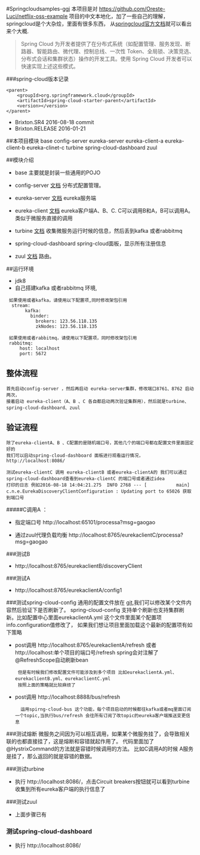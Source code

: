 #Springcloudsamples-ggj
本项目是对 https://github.com/Oreste-Luci/netflix-oss-example 项目的中文本地化，加了一些自己的理解，springcloud是个大杂烩，里面有很多东西， 从[springcloud官方文档](http://projects.spring.io/spring-cloud/spring-cloud.html)就可以看出来个大概.
>Spring Cloud 为开发者提供了在分布式系统（如配置管理、服务发现、断路器、智能路由、微代理、控制总线、一次性 Token、全局锁、决策竞选、分布式会话和集群状态）操作的开发工具。使用 Spring Cloud 开发者可以快速实现上述这些模式。

###spring-cloud版本记录

    <parent>
        <groupId>org.springframework.cloud</groupId>
        <artifactId>spring-cloud-starter-parent</artifactId>
        <version></version>
    </parent>

   - Brixton.SR4 2016-08-18 commit
   - Brixton.RELEASE 2016-01-21
    
##本项目模块
    <modules>
        <module>base</module>
        <module>config-server</module>
        <module>eureka-server</module>
        <module>eureka-client-a</module>
        <module>eureka-client-b</module>
        <module>eureka-clinet-c</module>
        <module>turbine</module>
        <module>spring-cloud-dashboard</module>
        <module>zuul</module>
    </modules>
 
##模块介绍

- base
     主要就是封装一些通用的POJO
     
- config-server [文档](http://projects.spring.io/spring-cloud/spring-cloud.html#_spring_cloud_config)
     分布式配置管理。
        
- eureka-server  [文档](http://projects.spring.io/spring-cloud/spring-cloud.html#spring-cloud-eureka-server)
     eureka服务端
 
 - eureka-client [文档](http://projects.spring.io/spring-cloud/spring-cloud.html#_service_discovery_eureka_clients)
     eureka客户端A、B、C.  C可以调用B和A，B可以调用A。类似于微服务直接的调用
     
 - turbine [文档](http://projects.spring.io/spring-cloud/spring-cloud.html#_turbine)
    收集微服务运行时候的信息，然后丢到kafka 或者rabbitmq
    
 -  spring-cloud-dashboard
    spring-cloud面板，显示所有注册信息
   
  - zuul [文档](http://projects.spring.io/spring-cloud/spring-cloud.html#_router_and_filter_zuul)
    路由。
    
    
    
##运行环境
- jdk8 
- 自己搭建kafka 或者rabbitmq 环境,

```
 如果使用或者kafka，请使用以下配置项,同时修改架包引用
  stream:
       kafka:
         binder:
           brokers: 123.56.118.135
           zkNodes: 123.56.118.135

 如果使用或者rabbitmq，请使用以下配置项，同时修改架包引用
 rabbitmq:
     host: localhost
     port: 5672
```
    
## 整体流程
    首先启动config-server ，然后再启动 eureka-server集群，修改端口8761、8762 启动两次，
    接着启动 eureka-client（A、B 、C 各自都启动两次验证集群用），然后就是turbine、 spring-cloud-dashboard、zuul
    
## 验证流程
    除了eureka-clientA、B 、C配置的是随机端口号，其他几个的端口号都在配置文件里面固定好的
    我们可以启动spring-cloud-dashboard 面板进行观看运行情况，http://localhost:8086/
    
    测试eureka-clientC 调用 eureka-clientB 或者eureka-clientA的 我们可以通过spring-cloud-dashboard查看到eureka-clientC 的端口号或者通过idea
    打印的日志 例如2016-08-18 14:04:21.275  INFO 2768 --- [           main] c.n.e.EurekaDiscoveryClientConfiguration : Updating port to 65026 获取到端口号
    
    
#####C调用A ： 
- 指定端口号 http://localhost:65101/processa?msg=gaogao  
 
- 通过zuul代理负载均衡 http://localhost:8765/eurekaclientC/processa?msg=gaogao 

###测试B
- http://localhost:8765/eurekaclientB/discoveryClient

###测试A
- http://localhost:8765/eurekaclientA/config1

###测试spring-cloud-config
   通用的配置文件放在 [git](https://github.com/ggj2010/springcloudsamples-config),我们可以修改某个文件内容然后验证下是否刷新了。
   spring-cloud-config 支持单个刷新也支持集群刷新。比如配置中心里面eurekaclientA.yml 这个文件里面某个配置项info.configuration值修改了，
   如果我们想让项目里面加载这个最新的配置项有如下策略
   
 - post调用 http://localhost:8765/eurekaclientA/refresh 或者 http://localhost:单个项目的端口号/refresh spring会对注解了@RefreshScope自动刷新bean
 
        但是有时候我们修改配置文件可能涉及到多个项目 比如eurekaclientA.yml、eurekaclientB.yml、eurekaclientC.yml 
        按照上面的策略就比较麻烦了
 
 - post调用  http://localhost:8888/bus/refresh   
 
         运用spirng-cloud-bus 这个功能，每个项目启动的时候都往kafka或者mq里面订阅一个topic,当执行bus/refresh 会往所有订阅了改topic的eureka客户端推送变更信息 
    
 ###测试熔断
    微服务之间因为可以相互调用，如果某个微服务挂了，会导致相关联的也都直接挂了，这是熔断和容错就起作用了。
    代码里面加了 @HystrixCommand的方法就是容错时候调用的方法。 比如C调用A的时候  A服务是挂了，那么返回的就是容错的数据。
    
 ###测试turbine
 - 执行 http://localhost:8086/，点击Circuit breakers按钮就可以看到turbine收集到所有eureka客户端的执行信息了
    
 ###测试zuul
 - 上面步骤已有
 
 ### 测试spring-cloud-dashboard
 - 执行 http://localhost:8086/

    
     
    
    
    
    
    
    
    
    
    
     
        
